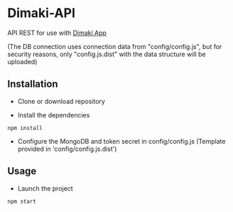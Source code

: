 # Dimaki-API

API REST for use with [Dimakí App](https://github.com/JuanAntonioReyes/Dimaki)

(The DB connection uses connection data from "config/config.js", but for security reasons, only "config.js.dist" with the data structure will be uploaded)

## Installation
- Clone or download repository

- Install the dependencies

```
npm install
```

- Configure the MongoDB and token secret in config/config.js (Template provided in 'config/config.js.dist')

## Usage
- Launch the project

```
npm start
```